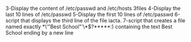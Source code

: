 3-Display the content of /etc/passwd and /etc/hosts
3files
4-Display the last 10 lines of /etc/passwd
5-Display the first 10 lines of /etc/passwd
6-script that displays the third line of the file iacta.
7-script that creates a file named exactly \*\\'"Best School"\'\\*$\?\*\*\*\*\*:) containing the text Best School ending by a new line
